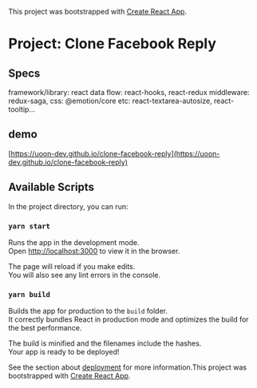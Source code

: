 This project was bootstrapped with [Create React App](https://github.com/facebook/create-react-app).

# Project: Clone Facebook Reply 
## Specs
framework/library: react
data flow: react-hooks, react-redux
middleware: redux-saga,
css: @emotion/core
etc: react-textarea-autosize, react-tooltip...

## demo
[https://uoon-dev.github.io/clone-facebook-reply](https://uoon-dev.github.io/clone-facebook-reply)

## Available Scripts

In the project directory, you can run:

### `yarn start`

Runs the app in the development mode.<br />
Open [http://localhost:3000](http://localhost:3000) to view it in the browser.

The page will reload if you make edits.<br />
You will also see any lint errors in the console.

### `yarn build`

Builds the app for production to the `build` folder.<br />
It correctly bundles React in production mode and optimizes the build for the best performance.

The build is minified and the filenames include the hashes.<br />
Your app is ready to be deployed!

See the section about [deployment](https://facebook.github.io/create-react-app/docs/deployment) for more information.This project was bootstrapped with [Create React App](https://github.com/facebook/create-react-app).
